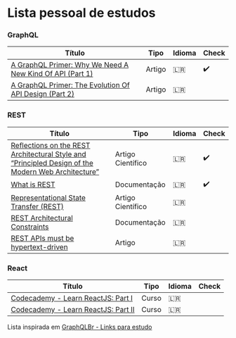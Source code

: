 # Lista pessoal de estudos

### GraphQL
 Título | Tipo  | Idioma | Check
------- | ------  | ------ | ------
[A GraphQL Primer: Why We Need A New Kind Of API (Part 1)](https://www.smashingmagazine.com/2018/01/graphql-primer-new-api-part-1/) | Artigo | 🇱🇷 | :heavy_check_mark:
[A GraphQL Primer: The Evolution Of API Design (Part 2)](https://www.smashingmagazine.com/2018/01/graphql-primer-new-api-part-2/) | Artigo | 🇱🇷 | 



### REST
 Título | Tipo  | Idioma | Check
------- | ------  | ------ | ------
[Reflections on the REST Architectural Style and “Principled Design of the Modern Web Architecture”](https://static.googleusercontent.com/media/research.google.com/en//pubs/archive/46310.pdf) | Artigo Científico | 🇱🇷 | :heavy_check_mark:
[What is REST](https://restfulapi.net/) | Documentação | 🇱🇷 | :heavy_check_mark:
[Representational State Transfer (REST)](https://www.ics.uci.edu/~fielding/pubs/dissertation/rest_arch_style.htm) | Artigo Científico | 🇱🇷 | 
[REST Architectural Constraints](https://restfulapi.net/rest-architectural-constraints/) | Documentação | 🇱🇷 | 
[REST APIs must be hypertext-driven](http://roy.gbiv.com/untangled/2008/rest-apis-must-be-hypertext-driven) | Artigo | 🇱🇷 | 


### React
 Título | Tipo  | Idioma | Check
------- | ------  | ------ | ------
[Codecademy - Learn ReactJS: Part I](https://www.codecademy.com/learn/react-101) | Curso | 🇱🇷 | 
[Codecademy - Learn ReactJS: Part II](https://www.codecademy.com/learn/react-102) | Curso | 🇱🇷 | 


Lista inspirada em [GraphQLBr - Links para estudo](https://github.com/GraphQLBr/links-para-estudo)
